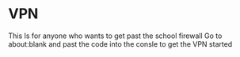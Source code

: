# VPN
This Is for anyone who wants to get past the school firewall
Go to about:blank and past the code into the consle to get the VPN started
